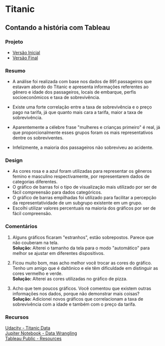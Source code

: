 # Titanic
## Contando a história com Tableau

### Projeto
* [Versão Inicial](https://public.tableau.com/profile/lucas.michelini.reis.de.oliveira#!/vizhome/Titanic_565/Titanic-Anlisev1)
* [Versão Final](https://public.tableau.com/profile/lucas.michelini.reis.de.oliveira#!/vizhome/Titanic-FinalVersion/TitanicQuemforamossobreviventesdonaufrgio)

### Resumo


- A análise foi realizada com base nos dados de 891 passageiros que estavam abordo do Titanic e apresenta informações referentes ao gênero e idade dos passageiros, locais de embarque, perfis socioeconômicos e taxa de sobrevivência.

- Existe uma forte correlação entre a taxa de sobrevivência e o preço pago na tarifa, já que quanto mais cara a tarifa, maior a taxa de sobrevivência.

- Aparentemente a célebre frase "mulheres e crianças primeiro" é real, já que proporcionalmente esses grupos foram os mais representativos dentre os sobreviventes.

- Infelizmente, a maioria dos passageiros não sobreviveu ao acidente.

### Design

- As cores rosa e a azul foram utilizadas para representar os gêneros femino e masculino respectivamente, por representarem dados de categorias diferentes.
- O gráfico de barras foi o tipo de visualização mais utilizado por ser de fácil compreensão para dados categóricos.
- O gráfico de barras empilhadas foi utilizado para facilitar a percepção da representatividade de um subgrupo existente em um grupo.
- Escolhi utilizar valores percentuais na maioria dos gráficos por ser de fácil compreensão.

### Comentários

1. Alguns gráficos ficaram "estranhos", estão sobrepostos. Parece que não couberam na tela.  
**Solução:** Alterei o tamanho da tela para o modo "automático" para melhor se ajustar em diferentes dispositivos.

2. Ficou muito bom, mas acho melhor você trocar as cores do gráfico. Tenho um amigo que é daltônico e ele têm dificuldade em distinguir as cores vermelho e verde.  
**Solução:** Alterei as cores utilizadas no gráfico de pizza.

3. Acho que tem poucos gráficos. Você comentou que existem outras informações nos dados, porque não demonstrar mais coisas?  
**Solução:** Adicionei novos gráficos que correlacionam a taxa de sobrevivência com a idade e também com o preço da tarifa.

### Recursos

[Udacity - Titanic Data](https://s3.amazonaws.com/video.udacity-data.com/topher/2017/October/59d54e6d_titanic-data/titanic-data.csv)  
[Jupiter Notebook - Data Wrangling](https://github.com/lucasmro/udacity-data-science-titanic/blob/master/titanic.ipynb)  
[Tableau Public - Resources](https://public.tableau.com/en-us/s/resources)  
